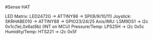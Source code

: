 <!--
---
name: "Sense HAT"
manufacturer: Raspberry Pi Foundation
url: https://www.raspberrypi.org/products/sense-hat/
description: Add-on board that includes an 8×8 RGB LED matrix, 5-button joystick as well as IMU and environmental sensors 
install:
  'devices':
    - 'i2c'
    - 'spi'    
pincount: 40
pin:
  3:
    mode: i2c
  5:
    mode: i2c
  16:
    name: Joystick
    mode: input
  18:
    name: Joystick
    mode: input
  19:
    mode: spi
  21:
    mode: spi
  22:
    name: Joystick
    mode: input
  23:
    mode: spi
  24:
    mode: spi
-->
#Sense HAT

LED Matrix: LED2472G -> ATTINY88 -> SPI(8/9/10/11)
Joystick: SKRHABE010 -> ATTINY88 -> GPIO23/24/25
Axis/IMU: LSM9DS1 -> i2c 0x1c(1e),0x6a(6b) (INT on MCU)
Pressure/Temp: LPS25H -> i2c 0x5c
Humidity/Temp: HTS221 -> i2c 0x5f